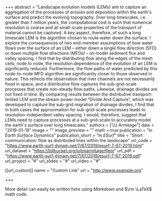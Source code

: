 +++
abstract = "Landscape evolution models (LEMs) aim to capture an aggregation of the processes of erosion and deposition within the earth's surface and predict the evolving topography. Over long timescales, i.e. greater than 1 million years, the computational cost is such that numerical resolution is coarse and all small-scale properties of the transport of material cannot be captured. A key aspect, therefore, of such a long timescale LEM is the algorithm chosen to route water down the surface. I explore the consequences of two end-member assumptions of how water flows over the surface of an LEM – either down a single flow direction (SFD) or down multiple flow directions (MFDs) – on model sediment flux and valley spacing. I find that by distributing flow along the edges of the mesh cells, node to node, the resolution dependence of the evolution of an LEM is significantly reduced. Furthermore, the flow paths of water predicted by this node-to-node MFD algorithm are significantly closer to those observed in nature. This reflects the observation that river channels are not necessarily fixed in space, and a distributive flow captures the sub-grid-scale processes that create non-steady flow paths. Likewise, drainage divides are not fixed in time. By comparing results between the distributive transport-limited LEM and the stream power model “Divide And Capture”, which was developed to capture the sub-grid migration of drainage divides, I find that in both cases the approximation for sub-grid-scale processes leads to resolution-independent valley spacing. I would, therefore, suggest that LEMs need to capture processes at a sub-grid-scale to accurately model the earth's surface over long timescales."
authors = ["JJ Armitage"]
date = "2019-01-19"
image = ""
image_preview = ""
math = true
publication = "In *Earth Surface Dynamics*"
publication_short = "In *ESurf*"
title = "Short communication: flow as distributed lines within the landscape"
url_code = "https://www.earth-surf-dynam.net/7/67/2019/esurf-7-67-2019.html"
url_dataset = "https://bitbucket.org/johnjarmitage/flem"
url_pdf = "https://www.earth-surf-dynam.net/7/67/2019/esurf-7-67-2019.pdf"
url_project = "#"
url_slides = "#"
url_video = "#"

[[url_custom]]
name = "Custom Link"
url = "http://www.example.org"

+++

More detail can easily be written here using *Markdown* and $\rm \LaTeX$ math code.